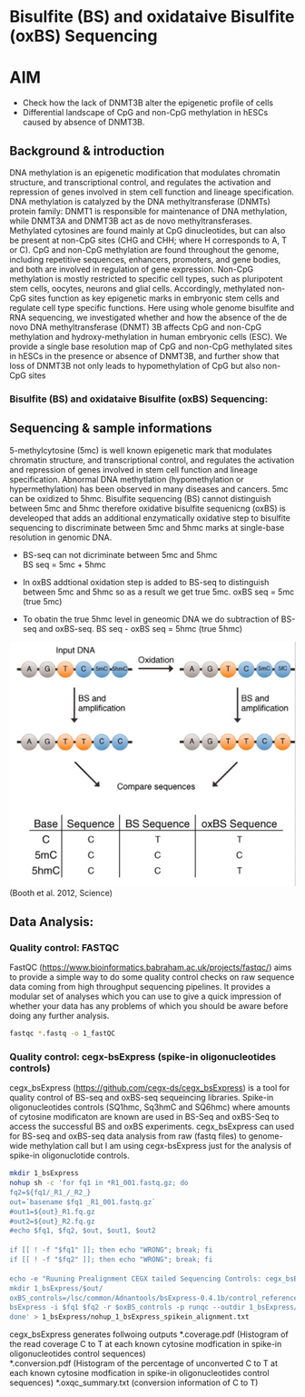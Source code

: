 # Bisulfite (BS) and oxidataive Bisulfite (oxBS) Sequencing

# AIM

* Check how the lack of DNMT3B alter the epigenetic profile of cells
* Differential landscape of CpG and non-CpG methylation in hESCs caused by absence of DNMT3B. 

## Background & introduction

DNA methylation is an epigenetic modification that modulates chromatin structure, and transcriptional control, and regulates the activation and repression of genes involved in stem cell function and lineage specification. DNA methylation is catalyzed by the DNA methyltransferase (DNMTs) protein family: DNMT1 is responsible for maintenance of DNA methylation, while DNMT3A and DNMT3B act as de novo methyltransferases. Methylated cytosines are found mainly at CpG dinucleotides, but can also be present at non-CpG sites (CHG and CHH; where H corresponds to A, T or C). CpG and non-CpG methylation are found throughout the genome, including repetitive sequences, enhancers, promoters, and gene bodies, and both are involved in regulation of gene expression. Non-CpG methylation is mostly restricted to specific cell types, such as pluripotent stem cells, oocytes, neurons and glial cells. Accordingly, methylated non-CpG sites function as key epigenetic marks in embryonic stem cells and regulate cell type specific functions. Here using whole genome bisulfite and RNA sequencing, we investigated whether and how the absence of the de novo DNA methyltransferase (DNMT) 3B affects CpG and non-CpG methylation and hydroxy-methylation in human embryonic cells (ESC). We provide a single base resolution map of CpG and non-CpG methylated sites in hESCs in the presence or absence of DNMT3B, and further show that loss of DNMT3B not only leads to hypomethylation of CpG but also non-CpG sites


### Bisulfite (BS) and oxidataive Bisulfite (oxBS) Sequencing:


## Sequencing & sample informations

5-methylcytosine (5mc) is well known epigenetic mark that modulates chromatin structure, and transcriptional control, and regulates the activation and repression of genes involved in stem cell function and lineage specification. Abnormal DNA methytlation (hypomethylation or hypermethylation) has been observed in many diseases and cancers. 5mc can be oxidized to 5hmc. Bisulfite sequencing (BS) cannot distinguish between 5mc and 5hmc therefore oxidative bisulfite sequenicng (oxBS) is develeoped that adds an additional enzymatically oxidative step to bisulfite sequencing to discriminate between 5mc and 5hmc marks at single-base resolution in genomic DNA. 

* BS-seq can not dicriminate between 5mc and 5hmc  
  BS seq = 5mc + 5hmc

* In oxBS addtional oxidation step is added to BS-seq to distinguish between 5mc and 5hmc so as a result we get true 5mc.
  oxBS seq = 5mc (true 5mc)

* To obatin the true 5hmc level in geneomic DNA we do subtraction of BS-seq and oxBS-seq.
  BS seq - oxBS seq = 5hmc (true 5hmc)

![booth_et_al](https://github.com/Adnanhashim/BS_OxBS/blob/master/booth_et_al_science_crop.png)
                                                               (Booth et al. 2012, Science)





## Data Analysis:

### Quality control: FASTQC

FastQC (https://www.bioinformatics.babraham.ac.uk/projects/fastqc/) aims to provide a simple way to do some quality control checks on raw sequence data coming from high throughput sequencing pipelines. It provides a modular set of analyses which you can use to give a quick impression of whether your data has any problems of which you should be aware before doing any further analysis.

```bash
fastqc *.fastq -o 1_fastQC
```

### Quality control: cegx-bsExpress (spike-in oligonucleotides controls)
cegx_bsExpress (https://github.com/cegx-ds/cegx_bsExpress) is a tool for quality control of BS-seq and oxBS-seq sequeincing libraries. Spike-in oligonucleotides controls (SQ1hmc, Sq3hmC and SQ6hmc) where amounts of cytosine modificaton are known are used in BS-Seq and oxBS-Seq to access the successful BS and oxBS experiments. cegx_bsExpress can used for BS-seq and oxBS-seq data analysis from raw (fastq files) to genome-wide methylation call but I am using cegx-bsExpress just for the analysis of spike-in oligonuclotide controls. 

```bash
mkdir 1_bsExpress
nohup sh -c 'for fq1 in *R1_001.fastq.gz; do
fq2=${fq1/_R1_/_R2_}
out=`basename $fq1 _R1_001.fastq.gz`
#out1=${out}_R1.fq.gz
#out2=${out}_R2.fq.gz
#echo $fq1, $fq2, $out, $out1, $out2

if [[ ! -f "$fq1" ]]; then echo "WRONG"; break; fi
if [[ ! -f "$fq2" ]]; then echo "WRONG"; break; fi

echo -e "Ruuning Pre­alignment CEGX tailed Sequencing Controls: cegx_bsExpress" 
mkdir 1_bsExpress/$out/
oxBS_controls=/lsc/common/Adnantools/bsExpress-0.4.1b/control_reference/oxBS_controls-v1.0.fa 
bsExpress -i $fq1 $fq2 -r $oxBS_controls -p runqc --outdir 1_bsExpress/$out/
done' > 1_bsExpress/nohup_1_bsExpress_spikein_alignment.txt

```
cegx_bsExpress generates follwoing outputs 
*.coverage.pdf (Histogram of the read coverage C to T at each known cytosine modfication in spike-in oligonucleotides control sequences)  
*.conversion.pdf (Histogram of the percentage of unconverted C to T at each known cytosine modfication in spike-in oligonucleotides control sequences)
*.oxqc_summary.txt (conversion information of C to T) 



